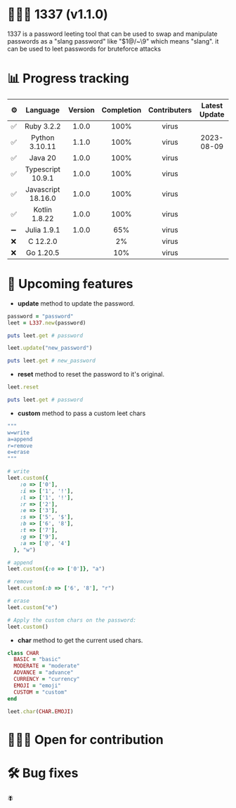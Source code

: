 # 👨🏽‍💻 1337 (v1.1.0)
1337 is a password leeting tool that can be used to swap and manipulate passwords as a "slang password" like "$1@/~\9" which means "slang". it can be used to leet passwords for bruteforce attacks

# 📊 Progress tracking
|⚙️| Language            | Version    | Completion   | Contributers  | Latest Update |
|---|:------------------:|:----------:|:------------:|:--------------:|:------------:|
|✅| Ruby 3.2.2          | 1.0.0     | 100%          | virus         |
|✅| Python 3.10.11      | 1.1.0     | 100%          | virus         | 2023-08-09
|✅| Java 20             | 1.0.0     | 100%          | virus         |
|✅| Typescript 10.9.1   | 1.0.0     | 100%          | virus         |
|✅| Javascript 18.16.0  | 1.0.0     | 100%          | virus         |
|✅| Kotlin 1.8.22       | 1.0.0     | 100%          | virus         |
|➖| Julia 1.9.1         | 1.0.0     | 65%           | virus         |
|❌| C 12.2.0            |           | 2%            | virus         |
|❌| Go 1.20.5           |           | 10%           | virus         |

# 💭 Upcoming features
- **update** method to update the password.
```ruby
password = "password"
leet = L337.new(password)

puts leet.get # password

leet.update("new_password")

puts leet.get # new_password
```

- **reset** method to reset the password to it's original.
```ruby
leet.reset

puts leet.get # password
```

- **custom** method to pass a custom leet chars
```ruby
"""
w=write
a=append
r=remove
e=erase
"""

# write
leet.custom({
    :o => ['0'],
    :i => ['1', '!'],
    :l => ['1', '!'],
    :r => ['2'],
    :e => ['3'],
    :s => ['5', '$'],
    :b => ['6', '8'],
    :t => ['7'],
    :g => ['9'],
    :a => ['@', '4']
  }, "w")

# append
leet.custom({:o => ['0']}, "a")

# remove
leet.custom(:b => ['6', '8'], "r")

# erase
leet.custom("e")

# Apply the custom chars on the password:
leet.custom()
```

- **char** method to get the current used chars.
```ruby
class CHAR
  BASIC = "basic"
  MODERATE = "moderate"
  ADVANCE = "advance"
  CURRENCY = "currency"
  EMOJI = "emoji"
  CUSTOM = "custom"
end

leet.char(CHAR.EMOJI)
```
# 👷🏽‍♂️ Open for contribution

# 🛠️ Bug fixes
🪰
